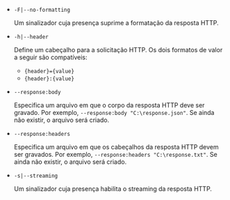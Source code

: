 * `-F|--no-formatting`

  Um sinalizador cuja presença suprime a formatação da resposta HTTP.

* `-h|--header`

  Define um cabeçalho para a solicitação HTTP. Os dois formatos de valor a seguir são compatíveis:

  * `{header}={value}`
  * `{header}:{value}`

* `--response:body`

  Especifica um arquivo em que o corpo da resposta HTTP deve ser gravado. Por exemplo, `--response:body "C:\response.json"`. Se ainda não existir, o arquivo será criado.

* `--response:headers`

  Especifica um arquivo em que os cabeçalhos da resposta HTTP devem ser gravados. Por exemplo, `--response:headers "C:\response.txt"`. Se ainda não existir, o arquivo será criado.

* `-s|--streaming`

  Um sinalizador cuja presença habilita o streaming da resposta HTTP.
